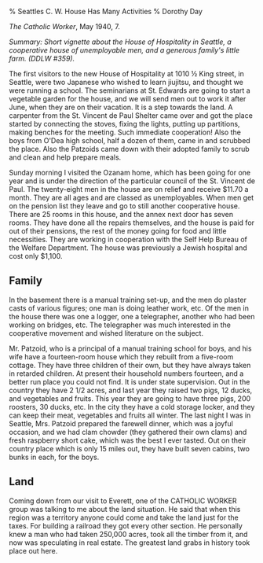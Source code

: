 % Seattles C. W. House Has Many Activities
% Dorothy Day

*The Catholic Worker*, May 1940, 7.

*Summary: Short vignette about the House of Hospitality in Seattle, a
cooperative house of unemployable men, and a generous family's little
farm. (DDLW \#359).*

The first visitors to the new House of Hospitality at 1010 ½ King
street, in Seattle, were two Japanese who wished to learn jiujitsu, and
thought we were running a school. The seminarians at St. Edwards are
going to start a vegetable garden for the house, and we will send men
out to work it after June, when they are on their vacation. It is a step
towards the land. A carpenter from the St. Vincent de Paul Shelter came
over and got the place started by connecting the stoves, fixing the
lights, putting up partitions, making benches for the meeting. Such
immediate cooperation! Also the boys from O'Dea high school, half a
dozen of them, came in and scrubbed the place. Also the Patzoids came
down with their adopted family to scrub and clean and help prepare
meals.

Sunday morning I visited the Ozanam home, which has been going for one
year and is under the direction of the particular council of the St.
Vincent de Paul. The twenty-eight men in the house are on relief and
receive \$11.70 a month. They are all ages and are classed as
unemployables. When men get on the pension list they leave and go to
still another cooperative house. There are 25 rooms in this house, and
the annex next door has seven rooms. They have done all the repairs
themselves, and the house is paid for out of their pensions, the rest of
the money going for food and little necessities. They are working in
cooperation with the Self Help Bureau of the Welfare Department. The
house was previously a Jewish hospital and cost only \$1,100.

Family
------

In the basement there is a manual training set-up, and the men do
plaster casts of various figures; one man is doing leather work, etc. Of
the men in the house there was one a logger, one a telegrapher, another
who had been working on bridges, etc. The telegrapher was much
interested in the cooperative movement and wished literature on the
subject.

Mr. Patzoid, who is a principal of a manual training school for boys,
and his wife have a fourteen-room house which they rebuilt from a
five-room cottage. They have three children of their own, but they have
always taken in retarded children. At present their household numbers
fourteen, and a better run place you could not find. It is under state
supervision. Out in the country they have 2 1/2 acres, and last year
they raised two pigs, 12 ducks, and vegetables and fruits. This year
they are going to have three pigs, 200 roosters, 30 ducks, etc. In the
city they have a cold storage locker, and they can keep their meat,
vegetables and fruits all winter. The last night I was in Seattle, Mrs.
Patzoid prepared the farewell dinner, which was a joyful occasion, and
we had clam chowder (they gathered their own clams) and fresh raspberry
short cake, which was the best I ever tasted. Out on their country place
which is only 15 miles out, they have built seven cabins, two bunks in
each, for the boys.

Land
----

Coming down from our visit to Everett, one of the CATHOLIC WORKER group
was talking to me about the land situation. He said that when this
region was a territory anyone could come and take the land just for the
taxes. For building a railroad they got every other section. He
personally knew a man who had taken 250,000 acres, took all the timber
from it, and now was speculating in real estate. The greatest land grabs
in history took place out here.
